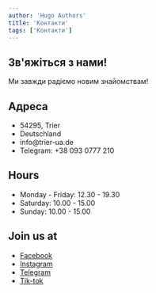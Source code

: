 ```yaml
---
author: 'Hugo Authors'
title: 'Контакти'
tags: ['Контакти']
---
```


<div class='mx-auto container px-3 text-justify mt-2 mx-5 w-full'>
<div class='text-left container px-3 text-justify mt-2 w-full'>
 <h2 class='uppercase text-4xl text-red-600 font-bold py-4'>Зв'яжіться з нами!</h2>
 <p class='text-2xl py-4 mb-5'>Ми завжди радіємо новим знайомствам!</p>
</div>

<div class=' mb-20 bg-fixed bg-cover' style='background-image: url("/contacts/backgroundImg-contacts.webp")'>
 <section class="text-white body-font">
  <div class=" px-5 py-24 mx-auto ">
    <div class="flex flex-col lg:flex-row justify-evenly">
      <div class="p-4 h-full bg-opacity-75 px-8 pt-16 pb-24 rounded-lg overflow-hidden text-center">
          <h1 class="title-font text-xl font-medium text-white font-bold text-5xl  mb-8">Адреса</h1>
            <ul class="list-none text-2xl italic">
            <li>54295, Trier</li>
            <li>Deutschland</li>
            <li>info@trier-ua.de</li>
            <li>Telegram: +38 093 0777 210</li>
        </ul>
      </div>
           <div class="p-4 h-full bg-opacity-75 px-8 pt-16 pb-24 rounded-lg overflow-hidden text-center relative">
          <h1 class="title-font text-xl font-medium text-white font-bold text-5xl  mb-8">Hours</h1>
        <ul class="list-none text-2xl italic">
            <li>Monday - Friday: 12.30 - 19.30</li>
            <li>Saturday: 10.00 - 15.00</li>
            <li>Sunday: 10.00 - 15.00</li>
        </ul>
      </div>
           <div class="p-4 h-full bg-opacity-75 px-8 pt-16 pb-24 rounded-lg overflow-hidden text-center relative">
          <h1 class="title-font text-xl font-medium text-white font-bold text-5xl  mb-8">Join us at</h1>
        <ul class="list-none text-2xl italic">
            <li>
            <a href="https://www.facebook.com/ua.in.trier/" target="_blank" rel="noreferrer noopener"><span style="letter-spacing:normal;"><span class="color_11"><span style="text-decoration:underline;">Facebook</span></span></span></a>
            </li>
            <li>
            <a href="https://www.instagram.com/ua_in_trier/" target="_blank" rel="noreferrer noopener"><span style="letter-spacing:normal;"><span class="color_11"><span style="text-decoration:underline;">Instagram</span></span></span></a>
            </li>
            <li>
            <a href="https://t.me/ukrainer_in_trier" target="_blank" rel="noreferrer noopener"><span style="letter-spacing:normal;"><span class="color_11"><span style="text-decoration:underline;">Telegram</span></span></span></a>
            </li>
            <li>
            <a href="http://tiktok.com/@ua_in_trier" target="_blank" rel="noreferrer noopener"><span style="letter-spacing:normal;"><span class="color_11"><span style="text-decoration:underline;">Tik-tok</span></span></span></a>
            </li>
        </ul>
      </div>
    </div>
  </div>
</section>
</div>
</div>

